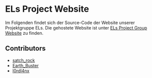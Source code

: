 # ELs Project Website

Im Folgenden findet sich der Source-Code der Website unserer Projektgruppe ELs.
Die gehostete Website ist unter [ELs Project Group Website](http://elsprojectgroup.ddns.net/) zu finden.


## Contributors

- [satch_rock](https://github.com/satchrock17)
- [Earth_Buster](https://github.com/EarthBuster)
- [l0rdl4nx](https://github.com/L0rdL4nx)
